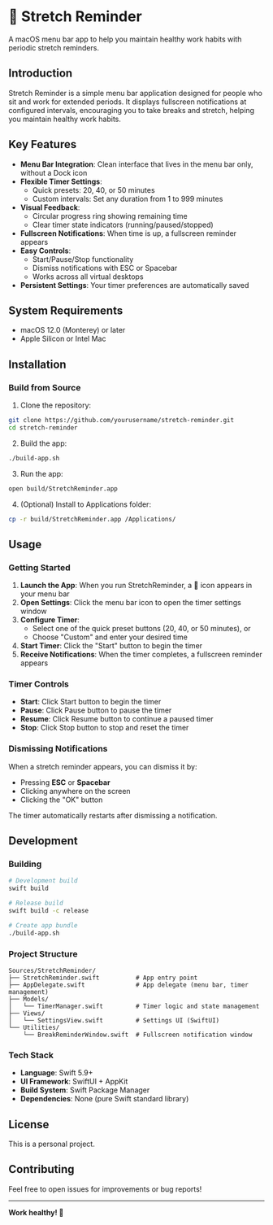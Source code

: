 # 🤸 Stretch Reminder

A macOS menu bar app to help you maintain healthy work habits with periodic stretch reminders.

## Introduction

Stretch Reminder is a simple menu bar application designed for people who sit and work for extended periods. It displays fullscreen notifications at configured intervals, encouraging you to take breaks and stretch, helping you maintain healthy work habits.

## Key Features

- **Menu Bar Integration**: Clean interface that lives in the menu bar only, without a Dock icon
- **Flexible Timer Settings**:
  - Quick presets: 20, 40, or 50 minutes
  - Custom intervals: Set any duration from 1 to 999 minutes
- **Visual Feedback**:
  - Circular progress ring showing remaining time
  - Clear timer state indicators (running/paused/stopped)
- **Fullscreen Notifications**: When time is up, a fullscreen reminder appears
- **Easy Controls**:
  - Start/Pause/Stop functionality
  - Dismiss notifications with ESC or Spacebar
  - Works across all virtual desktops
- **Persistent Settings**: Your timer preferences are automatically saved

## System Requirements

- macOS 12.0 (Monterey) or later
- Apple Silicon or Intel Mac

## Installation

### Build from Source

1. Clone the repository:
```bash
git clone https://github.com/yourusername/stretch-reminder.git
cd stretch-reminder
```

2. Build the app:
```bash
./build-app.sh
```

3. Run the app:
```bash
open build/StretchReminder.app
```

4. (Optional) Install to Applications folder:
```bash
cp -r build/StretchReminder.app /Applications/
```

## Usage

### Getting Started

1. **Launch the App**: When you run StretchReminder, a 🙋 icon appears in your menu bar
2. **Open Settings**: Click the menu bar icon to open the timer settings window
3. **Configure Timer**:
   - Select one of the quick preset buttons (20, 40, or 50 minutes), or
   - Choose "Custom" and enter your desired time
4. **Start Timer**: Click the "Start" button to begin the timer
5. **Receive Notifications**: When the timer completes, a fullscreen reminder appears

### Timer Controls

- **Start**: Click Start button to begin the timer
- **Pause**: Click Pause button to pause the timer
- **Resume**: Click Resume button to continue a paused timer
- **Stop**: Click Stop button to stop and reset the timer

### Dismissing Notifications

When a stretch reminder appears, you can dismiss it by:
- Pressing **ESC** or **Spacebar**
- Clicking anywhere on the screen
- Clicking the "OK" button

The timer automatically restarts after dismissing a notification.

## Development

### Building

```bash
# Development build
swift build

# Release build
swift build -c release

# Create app bundle
./build-app.sh
```

### Project Structure

```
Sources/StretchReminder/
├── StretchReminder.swift          # App entry point
├── AppDelegate.swift              # App delegate (menu bar, timer management)
├── Models/
│   └── TimerManager.swift         # Timer logic and state management
├── Views/
│   └── SettingsView.swift         # Settings UI (SwiftUI)
└── Utilities/
    └── BreakReminderWindow.swift  # Fullscreen notification window
```

### Tech Stack

- **Language**: Swift 5.9+
- **UI Framework**: SwiftUI + AppKit
- **Build System**: Swift Package Manager
- **Dependencies**: None (pure Swift standard library)

## License

This is a personal project.

## Contributing

Feel free to open issues for improvements or bug reports!

---

**Work healthy! 💪**
